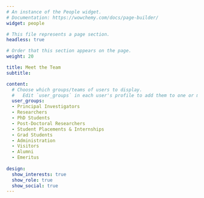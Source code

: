 ```yaml
---
# An instance of the People widget.
# Documentation: https://wowchemy.com/docs/page-builder/
widget: people

# This file represents a page section.
headless: true

# Order that this section appears on the page.
weight: 20

title: Meet the Team
subtitle:

content:
  # Choose which groups/teams of users to display.
  #   Edit `user_groups` in each user's profile to add them to one or more of these groups.
  user_groups:
  - Principal Investigators
  - Researchers
  - PhD Students
  - Post-Doctoral Researchers
  - Student Placements & Internships
  - Grad Students
  - Administration
  - Visitors
  - Alumni
  - Emeritus
 
design:
  show_interests: true
  show_role: true
  show_social: true
---
```

